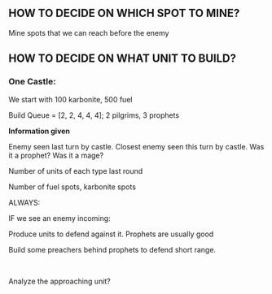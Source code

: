 ## HOW TO DECIDE ON WHICH SPOT TO MINE?

Mine spots that we can reach before the enemy





## HOW TO DECIDE ON WHAT UNIT TO BUILD?

### One Castle:

We start with 100 karbonite, 500 fuel

Build Queue = [2, 2, 4, 4, 4]; 2 pilgrims, 3 prophets

**Information given**

Enemy seen last turn by castle. Closest enemy seen this turn by castle. Was it a prophet? Was it a mage?

Number of units of each type last round

Number of fuel spots, karbonite spots



ALWAYS:

IF we see an enemy incoming:

Produce units to defend against it. Prophets are usually good

Build some preachers behind prophets to defend short range.

​	

Analyze the approaching unit?



